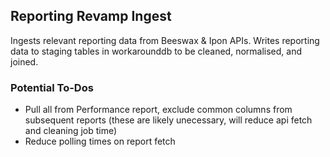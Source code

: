 ## Reporting Revamp Ingest

Ingests relevant reporting data from Beeswax & Ipon APIs.
Writes reporting data to staging tables in workarounddb to be cleaned, normalised, and joined.

### Potential To-Dos

- Pull all from Performance report, exclude common columns from subsequent reports (these are likely unecessary, will reduce api fetch and cleaning job time)
- Reduce polling times on report fetch

